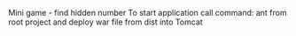 Mini game - find hidden number
To start application call command: ant from root project and 
deploy war file from dist into Tomcat